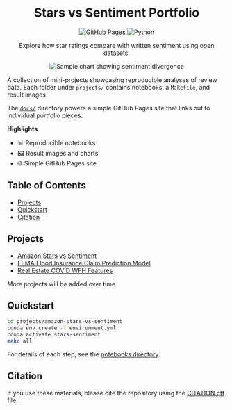 <link rel="stylesheet" href="readme.css">
<div class="readme-hero" align="center">
  <h1>Stars vs Sentiment Portfolio</h1>
  <p>
    <a href="https://mcnabb998.github.io/Data-Sci-Portfolios/">
      <img class="badge" alt="GitHub Pages" src="https://github.com/mcnabb998/Data-Sci-Portfolios/actions/workflows/pages.yml/badge.svg">
    </a>
    <img class="badge" alt="Python" src="https://img.shields.io/badge/python-3.10-blue">
  </p>
  <p class="tagline">Explore how star ratings compare with written sentiment using open datasets.</p>
  <img class="chart" src="projects/amazon-stars-vs-sentiment/results/divergence_hist.png" alt="Sample chart showing sentiment divergence">
</div>

A collection of mini-projects showcasing reproducible analyses of review data. Each folder under `projects/` contains notebooks, a `Makefile`, and result images.

The [`docs/`](docs/) directory powers a simple GitHub Pages site that links out to individual portfolio pieces.

**Highlights**
- 📊 Reproducible notebooks
- 🖼️ Result images and charts
- 🌐 Simple GitHub Pages site

## Table of Contents
- [Projects](#projects)
- [Quickstart](#quickstart)
- [Citation](#citation)

## Projects
- [Amazon Stars vs Sentiment](projects/amazon-stars-vs-sentiment/README.md)
- [FEMA Flood Insurance Claim Prediction Model](projects/fema-flood-claims/README.md)
- [Real Estate COVID WFH Features](projects/real-estate-covid-wfh/README.md)

More projects will be added over time.

## Quickstart

```bash
cd projects/amazon-stars-vs-sentiment
conda env create -f environment.yml
conda activate stars-sentiment
make all
```

For details of each step, see the [notebooks directory](projects/amazon-stars-vs-sentiment/notebooks/).

## Citation

If you use these materials, please cite the repository using the
[CITATION.cff](CITATION.cff) file.
